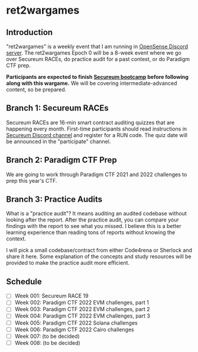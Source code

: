 # ret2wargames

## Introduction

"ret2wargames" is a weekly event that I am running in [OpenSense Discord server](https://discord.gg/opensense). The ret2wargames Epoch 0 will be a 8-week event where we go over Secureum RACEs, do practice audit for a past contest, or do Paradigm CTF prep.

**Participants are expected to finish [Secureum bootcamp](https://github.com/x676f64/secureum-mind_map) before following along with this wargame.** We will be covering intermediate-advanced content, so be prepared.

## Branch 1: Secureum RACEs

Secureum RACEs are 16-min smart contract auditing quizzes that are happening every month. First-time participants should read instructions in [Secureum Discord channel](https://discord.gg/q49xdRHbBa) and register for a RUN code. The quiz date will be announced in the "participate" channel.

## Branch 2: Paradigm CTF Prep

We are going to work through Paradigm CTF 2021 and 2022 challenges to prep this year's CTF.

## Branch 3: Practice Audits

What is a "practice audit"? It means auditing an audited codebase without looking after the report. After the practice audit, you can compare your findings with the report to see what you missed. I believe this is a better learning experience than reading tons of reports without knowing the context.

I will pick a small codebase/contract from either Code4rena or Sherlock and share it here. Some explanation of the concepts and study resources will be provided to make the practice audit more efficient.

## Schedule

- [ ] Week 001: Secureum RACE 19
- [ ] Week 002: Paradigm CTF 2022 EVM challenges, part 1
- [ ] Week 003: Paradigm CTF 2022 EVM challenges, part 2
- [ ] Week 004: Paradigm CTF 2022 EVM challenges, part 3
- [ ] Week 005: Paradigm CTF 2022 Solana challenges
- [ ] Week 006: Paradigm CTF 2022 Cairo challenges
- [ ] Week 007: (to be decided)
- [ ] Week 008: (to be decided)
